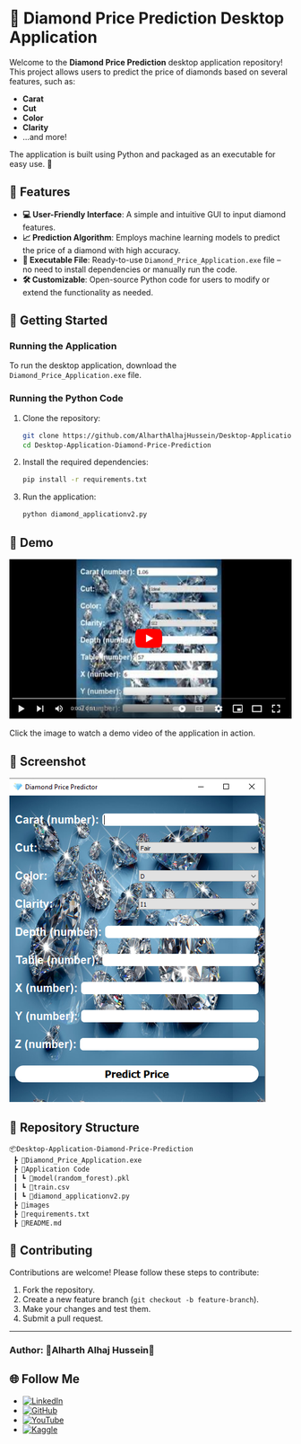 # 💎 Diamond Price Prediction Desktop Application

Welcome to the **Diamond Price Prediction** desktop application repository! This project allows users to predict the price of diamonds based on several features, such as:

- **Carat**
- **Cut**
- **Color**
- **Clarity**
- ...and more!

The application is built using Python and packaged as an executable for easy use. 🚀

## 🌟 Features

- **💻 User-Friendly Interface**: A simple and intuitive GUI to input diamond features.
- **📈 Prediction Algorithm**: Employs machine learning models to predict the price of a diamond with high accuracy.
- **🔧 Executable File**: Ready-to-use `Diamond_Price_Application.exe` file – no need to install dependencies or manually run the code.
- **🛠️ Customizable**: Open-source Python code for users to modify or extend the functionality as needed.

## 🚀 Getting Started

### Running the Application

To run the desktop application, download the `Diamond_Price_Application.exe` file.

### Running the Python Code

1. Clone the repository:
    ```bash
    git clone https://github.com/AlharthAlhajHussein/Desktop-Application-Diamond-Price-Prediction.git
    cd Desktop-Application-Diamond-Price-Prediction
    ```

2. Install the required dependencies:
    ```bash
    pip install -r requirements.txt
    ```

3. Run the application:
    ```bash
    python diamond_applicationv2.py
    ```

## 🎥 Demo

[![Watch the demo](https://github.com/AlharthAlhajHussein/Desktop-Application-Diamond-Price-Prediction/blob/main/images/video_icon.png)](https://www.youtube.com/watch?v=zxyACEkeRV0)

Click the image to watch a demo video of the application in action.

## 📸 Screenshot

[![Screenshot](https://github.com/AlharthAlhajHussein/Desktop-Application-Diamond-Price-Prediction/blob/main/images/screenshot.png)](https://www.youtube.com/watch?v=zxyACEkeRV0)

## 📂 Repository Structure

```plaintext
📦Desktop-Application-Diamond-Price-Prediction
 ┣ 📜Diamond_Price_Application.exe
 ┣ 📂Application Code
 ┃ ┗ 📜model(random_forest).pkl
 ┃ ┗ 📜train.csv
 ┃ ┗ 📜diamond_applicationv2.py
 ┣ 📂images
 ┣ 📜requirements.txt
 ┣ 📜README.md
```

## 🤝 Contributing

Contributions are welcome! Please follow these steps to contribute:
1. Fork the repository.
2. Create a new feature branch (`git checkout -b feature-branch`).
3. Make your changes and test them.
4. Submit a pull request.

---

### Author: 🌟**Alharth Alhaj Hussein**🌟

## 🌐 Follow Me

- [![LinkedIn](https://img.shields.io/badge/LinkedIn-0A66C2?style=for-the-badge&logo=linkedin&logoColor=white)](https://www.linkedin.com/in/alharth-alhaj-hussein-023417241)  
- [![GitHub](https://img.shields.io/badge/GitHub-181717?style=for-the-badge&logo=github&logoColor=white)](https://github.com/AlharthAlhajHussein)   
- [![YouTube](https://img.shields.io/badge/YouTube-FF0000?style=for-the-badge&logo=youtube&logoColor=white)](https://www.youtube.com/@Alharth.Alhaj.Hussein)
- [![Kaggle](https://img.shields.io/badge/Kaggle-20BEFF?style=for-the-badge&logo=kaggle&logoColor=white)](https://www.kaggle.com/alharthalhajhussein)

